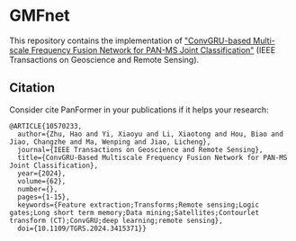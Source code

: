 # GMFnet
This repository contains the implementation of ["ConvGRU-based Multi-scale Frequency Fusion Network for PAN-MS Joint Classification"](https://ieeexplore.ieee.org/abstract/document/10570233) (IEEE Transactions on Geoscience and Remote Sensing). 

## Citation
Consider cite PanFormer in your publications if it helps your research:
```
@ARTICLE{10570233, 
  author={Zhu, Hao and Yi, Xiaoyu and Li, Xiaotong and Hou, Biao and Jiao, Changzhe and Ma, Wenping and Jiao, Licheng}, 
  journal={IEEE Transactions on Geoscience and Remote Sensing}, 
  title={ConvGRU-Based Multiscale Frequency Fusion Network for PAN-MS Joint Classification}, 
  year={2024},
  volume={62},
  number={},
  pages={1-15},
  keywords={Feature extraction;Transforms;Remote sensing;Logic gates;Long short term memory;Data mining;Satellites;Contourlet transform (CT);ConvGRU;deep learning;remote sensing},
  doi={10.1109/TGRS.2024.3415371}}
```
